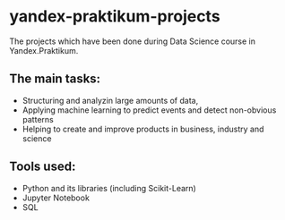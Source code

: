 # yandex-praktikum-projects
The projects which have been done during Data Science course in Yandex.Praktikum.

## The main tasks:
- Structuring and analyzin large amounts of data, 
- Applying machine learning to predict events and detect non-obvious patterns
- Helping to create and improve products in business, industry and science

## Tools used:
- Python and its libraries (including Scikit-Learn)
- Jupyter Notebook
- SQL
